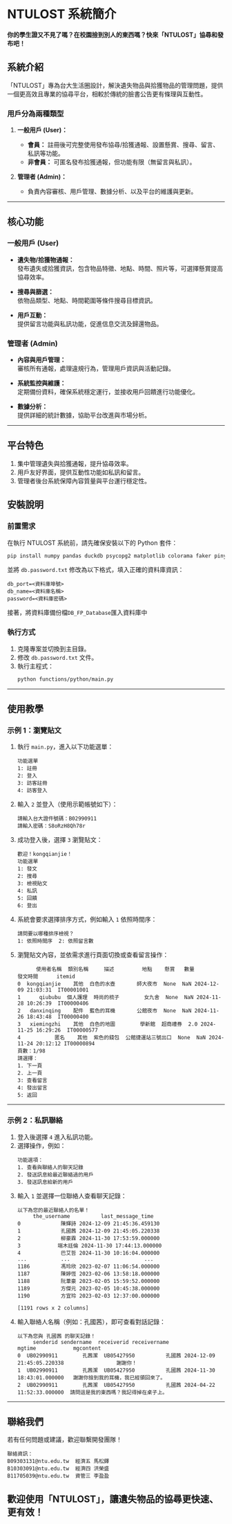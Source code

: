 # NTULOST 系統簡介

**你的學生證又不見了嗎？在校園撿到別人的東西嗎？快來「NTULOST」協尋和發布吧！**

## 系統介紹
「NTULOST」專為台大生活圈設計，解決遺失物品與拾獲物品的管理問題，提供一個更高效且專業的協尋平台，相較於傳統的臉書公告更有條理與互動性。

### 用戶分為兩種類型
1. **一般用戶 (User)：**
   - **會員：** 註冊後可完整使用發布協尋/拾獲通報、設置懸賞、搜尋、留言、私訊等功能。
   - **非會員：** 可匿名發布拾獲通報，但功能有限（無留言與私訊）。

2. **管理者 (Admin)：**
   - 負責內容審核、用戶管理、數據分析、以及平台的維護與更新。

---

## 核心功能

### 一般用戶 (User)
- **遺失物/拾獲物通報：**  
  發布遺失或拾獲資訊，包含物品特徵、地點、時間、照片等，可選擇懸賞提高協尋效率。

- **搜尋與篩選：**  
  依物品類型、地點、時間範圍等條件搜尋目標資訊。

- **用戶互動：**  
  提供留言功能與私訊功能，促進信息交流及歸還物品。

### 管理者 (Admin)
- **內容與用戶管理：**  
  審核所有通報，處理違規行為，管理用戶資訊與活動記錄。

- **系統監控與維護：**  
  定期備份資料，確保系統穩定運行，並接收用戶回饋進行功能優化。

- **數據分析：**  
  提供詳細的統計數據，協助平台改進與市場分析。

---

## 平台特色
1. 集中管理遺失與拾獲通報，提升協尋效率。
2. 用戶友好界面，提供互動性功能如私訊和留言。
3. 管理者後台系統保障內容質量與平台運行穩定性。

## 安裝說明

### 前置需求

在執行 NTULOST 系統前，請先確保安裝以下的 Python 套件：

```bash
pip install numpy pandas duckdb psycopg2 matplotlib colorama faker pinyin
```

並將 `db.password.txt` 修改為以下格式，填入正確的資料庫資訊：

```plaintext
db_port=<資料庫埠號>
db_name=<資料庫名稱>
password=<資料庫密碼>
```

接著，將資料庫備份檔`DB_FP_Database`匯入資料庫中

### 執行方式

1. 克隆專案並切換到主目錄。
2. 修改 `db.password.txt` 文件。
3. 執行主程式：
   ```bash
   python functions/python/main.py
   ```

---

## 使用教學

### **示例 1：瀏覽貼文**

1. 執行 `main.py`，進入以下功能選單：
   ```
   功能選單
   1: 註冊
   2: 登入
   3: 訪客註冊
   4: 訪客登入
   ```
2. 輸入 `2` 並登入（使用示範帳號如下）：
   ```
   請輸入台大證件號碼：B02990911
   請輸入密碼：S8oRzH8Qh78r
   ```
3. 成功登入後，選擇 `3` 瀏覽貼文：
   ```
   歡迎！kongqianjie！
   功能選單
   1: 發文
   2: 搜尋
   3: 檢視貼文
   4: 私訊
   5: 回饋
   6: 登出
   ```
4. 系統會要求選擇排序方式，例如輸入 `1` 依照時間序：
   ```
   請問要以哪種排序檢視？
   1: 依照時間序  2: 依照留言數
   ```
5. 瀏覽貼文內容，並依需求進行頁面切換或查看留言操作：
   ```
         使用者名稱  類別名稱     描述         地點    懸賞   數量                發文時間      itemid
   0  kongqianjie    其他  白色的水壺       師大夜市  None  NaN 2024-12-09 21:03:31  IT00001001
   1      qiububu  個人護理  時尚的梳子        女九舍  None  NaN 2024-11-28 10:26:39  IT00000406
   2   danxinqing    配件  藍色的耳機       公館夜市  None  NaN 2024-11-26 18:43:48  IT00000400
   3   xiemingzhi    其他  白色的地圖        學新館  超商禮券  2.0 2024-11-25 16:29:26  IT00000577
   4           匿名    其他  紫色的錢包  公館捷運站三號出口  None  NaN 2024-11-24 20:12:12 IT00000894
   頁數：1/98
   請選擇：
   1. 下一頁
   2. 上一頁
   3: 查看留言
   4: 發出留言
   5: 返回
   ```

---

### **示例 2：私訊聯絡**

1. 登入後選擇 `4` 進入私訊功能。
2. 選擇操作，例如：
   ```
   功能選項：
   1. 查看與聯絡人的聊天記錄
   2. 發送訊息給最近聯絡過的用戶
   3. 發送訊息給新的用戶
   ```
3. 輸入 `1` 並選擇一位聯絡人查看聊天記錄：
   ```
   以下為您的最近聯絡人的名單！
        the_username          last_message_time
   0             陳輝詩 2024-12-09 21:45:36.459130
   1             孔國茜 2024-12-09 21:45:05.220338
   2             柳豪霖 2024-11-30 17:53:59.000000
   3            端木廷倫 2024-11-30 17:44:13.000000
   4             巴艾哲 2024-11-30 10:16:04.000000
   ...           ...                        ...
   1186          馮玲欣 2023-02-07 11:06:54.000000
   1187          陳婷恆 2023-02-06 13:58:18.000000
   1188          阮葦豪 2023-02-05 15:59:52.000000
   1189          方傑元 2023-02-05 10:45:38.000000
   1190          方宜玲 2023-02-03 12:37:00.000000

   [1191 rows x 2 columns]
   ```
4. 輸入聯絡人名稱（例如：孔國茜），即可查看對話記錄：
   ```
   以下為您與 孔國茜 的聊天記錄！
        senderid sendername  receiverid receivername                     mgtime            mgcontent
   0  UB02990911        孔茜潔  UB05427950          孔國茜 2024-12-09 21:45:05.220338                 謝謝你！
   1  UB02990911        孔茜潔  UB05427950          孔國茜 2024-11-30 18:43:01.000000   謝謝你撿到我的耳機，我已經領回來了。
   2  UB02990911        孔茜潔  UB05427950          孔國茜 2024-04-22 11:52:33.000000  請問這是我的東西嗎？我記得掉在桌子上。
   ```

---

## 聯絡我們
若有任何問題或建議，歡迎聯繫開發團隊！

```
聯絡資訊：
B09303131@ntu.edu.tw  經濟五 馬松鐸
B10303091@ntu.edu.tw  經濟四 洪榮盛
B11705039@ntu.edu.tw  資管三 李盈盈
```
歡迎使用「NTULOST」，讓遺失物品的協尋更快速、更有效！
---
